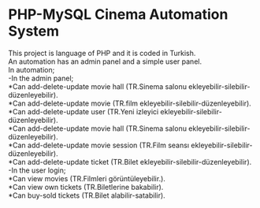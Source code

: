# PHP-MySQL Cinema Automation System
This project is language of PHP and it is coded in Turkish.<br>
An automation has an admin panel and a simple user panel.<br>
In automation;<br>
-In the admin panel;<br>
  *Can add-delete-update movie hall    (TR.Sinema salonu ekleyebilir-silebilir-düzenleyebilir).<br>
  *Can add-delete-update movie         (TR.film ekleyebilir-silebilir-düzenleyebilir).<br>
  *Can add-delete-update user          (TR.Yeni izleyici ekleyebilir-silebilir-düzenleyebilir).<br>
  *Can add-delete-update movie hall    (TR.Sinema salonu ekleyebilir-silebilir-düzenleyebilir).<br>
  *Can add-delete-update movie session (TR.Film seansı ekleyebilir-silebilir-düzenleyebilir).<br>
  *Can add-delete-update ticket        (TR.Bilet ekleyebilir-silebilir-düzenleyebilir).<br>
-In the user login;<br>
  *Can view movies         (TR.Filmleri görüntüleyebilir.).<br>
  *Can view own tickets    (TR.Biletlerine bakabilir).<br>
  *Can buy-sold tickets    (TR.Bilet alabilir-satabilir).<br>
